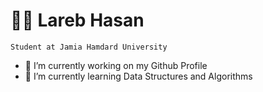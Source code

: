 # 🏄‍♂️ Lareb Hasan

` Student at Jamia Hamdard University `






- 🔭 I’m currently working on my Github Profile
- 🌱 I’m currently learning Data Structures and Algorithms


